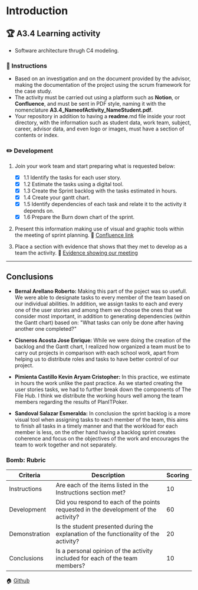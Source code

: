 # Introduction

## 🏆 A3.4 Learning activity

- Software architecture thrugh C4 modeling.

### 📘 Instructions

 - Based on an investigation and on the document provided by the advisor, making the documentation of the project using the scrum framework for the case study.
- The activity must be carried out using a platform such as **Notion**, or
**Confluence**, and must be sent in PDF style, naming it with the nomenclature
**A3.4_NameofActivity_NameStudent.pdf**. 
- Your repository in addition to having a **readme**.md file inside your root directory, with the information such as student data, work team, subject, career, advisor data, and even
logo or images, must have a section of contents or index.

### ✏️ Development

1. Join your work team and start preparing what is requested below:

   - [x] 1.1 Identify the tasks for each user story.
   - [x] 1.2 Estimate the tasks using a digital tool.
   - [x] 1.3 Create the Sprint backlog with the tasks estimated in hours.
   - [x] 1.4 Create your gantt chart.
   - [x] 1.5 Identify dependencies of each task and relate it to the activity it depends on.
    - [x] 1.6 Prepare the Burn down chart of the sprint.

2. Present this information making use of visual and graphic tools within the meeting of sprint planning.
:pencil: [Confluence link](https://github.com/Bernal03/AnalisisAvanzado_Repositorio_Bernal/blob/main/pdf/HW-57769999-250621-2145.pdf)
3. Place a section with evidence that shows that they met to develop as a team the activity.
:pencil: [Evidence showing our meeting](https://github.com/Bernal03/AnalisisAvanzado_Repositorio_Bernal/blob/main/pdf/EvidenciaHallucinate.pdf)

___

## Conclusions 

*  **Bernal Arellano Roberto:** Making this part of the poject was so usefull. We were able to designate tasks to every member of the team based on our individual abilities. In addition, we assign tasks to each and every one of the user stories and among them we choose the ones that we consider most important, in addition to generating dependencies (within the Gantt chart) based on: "What tasks can only be done after having another one completed?"
  
*  **Cisneros Acosta Jose Enrique:** While we were doing the creation of the backlog and the Gantt chart, I realized how organized a team must be to carry out projects in comparison with each school work, apart from helping us to distribute roles and tasks to have better control of our project.
  
*  **Pimienta Castillo Kevin Aryam Cristopher:** In this practice, we estimate in hours the work unlike the past practice. As we started creating the user stories tasks, we had to further break down the components of The File Hub. I think we distribute the working hours well among the team members regarding the results of PlanITPoker.

*  **Sandoval Salazar Esmeralda:** In conclusion the sprint backlog is a more visual tool when assigning tasks to each member of the team, this aims to finish all tasks in a timely manner and that the workload for each member is less, on the other hand having a backlog sprint creates coherence and focus on the objectives of the work and encourages the team to work together and not separately.

### Bomb: Rubric

| Criteria | Description | Scoring |
| ------------- | -------------------------------------------------------------------------------------------- | ------- |
| Instructions | Are each of the items listed in the Instructions section met?  | 10 | 
| Development | Did you respond to each of the points requested in the development of the activity?| 60 | 
| Demonstration | Is the student presented during the explanation of the functionality of the activity?  | 20 | 
| Conclusions | Is a personal opinion of the activity included for each of the team members? | 10 | 

🏠 [Github](https://github.com/Bernal03/AnalisisAvanzado_Repositorio_Bernal)
